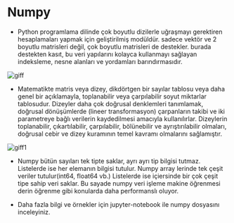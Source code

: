 # Numpy

* Python programlama dilinde çok boyutlu dizilerle uğraşmayı gerektiren hesaplamaları yapmak için geliştirilmiş modüldür. sadece vektör ve 2 boyutlu matrisleri değil, çok boyutlu matrisleri de destekler. burada destekten kasıt, bu veri yapılarını kolayca kullanmayı sağlayan indeksleme, nesne alanları ve yordamları barındırmasıdır.

![giff](https://www.edureka.co/blog/wp-content/uploads/2017/07/Python-Numpy_05.gif)

* Matematikte matris veya dizey, dikdörtgen bir sayılar tablosu veya daha genel bir açıklamayla, toplanabilir veya çarpılabilir soyut miktarlar tablosudur. Dizeyler daha çok doğrusal denklemleri tanımlamak, doğrusal dönüşümlerde (lineer transformasyon) çarpanların takibi ve iki parametreye bağlı verilerin kaydedilmesi amacıyla kullanılırlar. Dizeylerin toplanabilir, çıkartılabilir, çarpılabilir, bölünebilir ve ayrıştırılabilir olmaları, doğrusal cebir ve dizey kuramının temel kavramı olmalarını sağlamıştır.

![giff1](https://www.dataquest.io/wp-content/uploads/2020/05/OVERLAY_Numpy_for_DE_3.gif)

* Numpy bütün sayıları tek tipte saklar, ayrı ayrı tip bilgisi tutmaz. Listelerde ise her elemanın bilgisi tutulur. Numpy array lerinde tek çeşit veriler tutulur(int64, float64 vb.) Listelerde ise içiersinde bir çok çeşit tipe sahip veri saklar. Bu sayade numpy veri işleme makine öğrenmesi derin öğrenme gibi konularda daha performanslı oluyor.


* Daha fazla bilgi ve örnekler için jupyter-notebook ile numpy dosyasını inceleyiniz.

